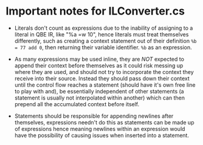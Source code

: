 # Important notes for ILConverter.cs
 - Literals don't count as expressions due to the inability of assigning to a literal in QBE IR, like "%a =w 10",
 hence literals must treat themselves differently, such as creating a context statement out of their definition
 `%b = 77 add 0`, then returning their variable identifier.
`%b` as an expression.

 - As many expressions may be used inline, they are _NOT_ expected to append their context before themselves as it could risk
 messing up where they are used, and should not try to incorporate the context they receive into their source. Instead they
 should pass down their context until the control flow reaches a statement (should have it's own free line to play with and),
 be essentially independent of other statements (a statement is usually not interpolated within another) which can then
 prepend all the accumulated context before itself.

 - Statements should be responsible for appending newlines after themselves, expressions needn't do this as statements
  can be made up of expressions hence meaning newlines within an expression would have the possibility of causing issues
  when inserted into a statement.